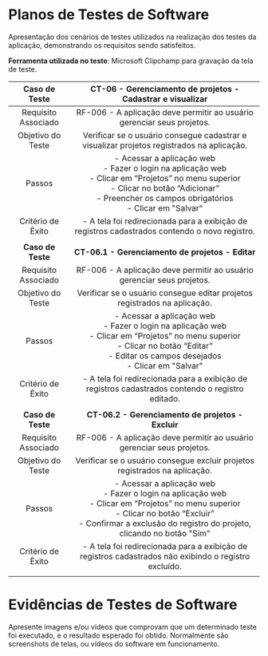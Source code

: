 # Planos de Testes de Software

Apresentação dos cenários de testes utilizados na realização dos testes da aplicação, demonstrando os requisitos sendo satisfeitos.

**Ferramenta utilizada no teste**: Microsoft Clipchamp para gravação da tela de teste.

| **Caso de Teste** 	| **CT-06 - Gerenciamento de projetos - Cadastrar e visualizar**	|
|:---:	|:---:	|
|	Requisito Associado 	| RF-006 - A aplicação deve permitir ao usuário gerenciar seus projetos. |
| Objetivo do Teste 	| Verificar se o usuário consegue cadastrar e visualizar projetos registrados na aplicação. |
| Passos 	| - Acessar a aplicação web <br> - Fazer o login na aplicação web <br>  - Clicar em “Projetos” no menu superior <br> - Clicar no botão “Adicionar” <br> - Preencher os campos obrigatórios <br> - Clicar em "Salvar" |
|Critério de Êxito | - A tela foi redirecionada para a exibição de registros cadastrados contendo o novo registro. |
|  	|  	|
| **Caso de Teste** 	| **CT-06.1 - Gerenciamento de projetos - Editar**	|
|	Requisito Associado 	| RF-006 - A aplicação deve permitir ao usuário gerenciar seus projetos. |
| Objetivo do Teste 	| Verificar se o usuário consegue editar projetos registrados na aplicação. |
| Passos 	| - Acessar a aplicação web <br> - Fazer o login na aplicação web <br>  - Clicar em “Projetos” no menu superior <br> - Clicar no botão “Editar” <br> - Editar os campos desejados <br> - Clicar em "Salvar" |
|Critério de Êxito | - A tela foi redirecionada para a exibição de registros cadastrados contendo o registro editado. |
|  	|  	|
| **Caso de Teste** 	| **CT-06.2 - Gerenciamento de projetos - Excluir**	|
|	Requisito Associado 	| RF-006 - A aplicação deve permitir ao usuário gerenciar seus projetos. |
| Objetivo do Teste 	| Verificar se o usuário consegue excluir projetos registrados na aplicação. |
| Passos 	| - Acessar a aplicação web <br> - Fazer o login na aplicação web <br>  - Clicar em “Projetos” no menu superior <br> - Clicar no botão “Excluir” <br> - Confirmar a exclusão do registro do projeto, clicando no botão "Sim" <br> |
|Critério de Êxito | - A tela foi redirecionada para a exibição de registros cadastrados não exibindo o registro excluído. |
|  	|  	|

# Evidências de Testes de Software

Apresente imagens e/ou vídeos que comprovam que um determinado teste foi executado, e o resultado esperado foi obtido. Normalmente são screenshots de telas, ou vídeos do software em funcionamento.
